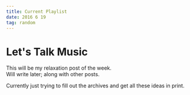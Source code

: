 ```yaml
---
title: Current Playlist
date: 2016 6 19
tag: random
---
```



# Let's Talk Music
This will be my relaxation post of the week.  
Will write later; along with other posts.  
  
  
  
Currently just trying to fill out the archives
and get all these ideas in print.
